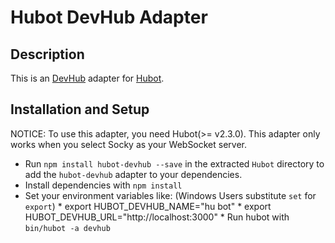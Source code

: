 # Hubot DevHub Adapter

## Description

This is an [DevHub](https://github.com/volpe28v/DevHub) adapter for [Hubot](https://github.com/github/hubot).

## Installation and Setup

NOTICE: To use this adapter, you need Hubot(>= v2.3.0). This adapter only works when you select Socky as your WebSocket server.

* Run `npm install hubot-devhub --save` in the extracted `Hubot` directory to add the `hubot-devhub` adapter to your dependencies.
* Install dependencies with `npm install`
* Set your environment variables like: (Windows Users substitute `set` for `export`)
      * export HUBOT_DEVHUB_NAME="hu bot"
      * export HUBOT_DEVHUB_URL="http://localhost:3000"
      * Run hubot with `bin/hubot -a devhub`
